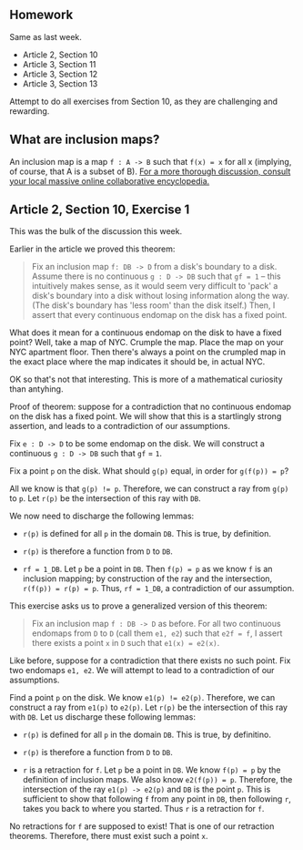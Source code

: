 ## Homework

Same as last week.

* Article 2, Section 10
* Article 3, Section 11
* Article 3, Section 12
* Article 3, Section 13

Attempt to do all exercises from Section 10, as they are challenging and rewarding.

## What are inclusion maps?

An inclusion map is a map `f : A -> B` such that `f(x) = x` for all x (implying, of course, that A is a subset of B). [For a more thorough discussion, consult your local massive online collaborative encyclopedia.](https://en.wikipedia.org/wiki/Inclusion_map)

## Article 2, Section 10, Exercise 1

This was the bulk of the discussion this week.

Earlier in the article we proved this theorem:

> Fix an inclusion map `f: DB -> D` from a disk's boundary to a disk. Assume there is no continuous `g : D -> DB` such that `gf = 1` – this intuitively makes sense, as it would seem very difficult to 'pack' a disk's boundary into a disk without losing information along the way. (The disk's boundary has 'less room' than the disk itself.) Then, I assert that every continuous endomap on the disk has a fixed point.

What does it mean for a continuous endomap on the disk to have a fixed point? Well, take a map of NYC. Crumple the map. Place the map on your NYC apartment floor. Then there's always a point on the crumpled map in the exact place where the map indicates it should be, in actual NYC.

OK so that's not that interesting. This is more of a mathematical curiosity than antyhing.

Proof of theorem: suppose for a contradiction that no continuous endomap on the disk has a fixed point. We will show that this is a startlingly strong assertion, and leads to a contradiction of our assumptions.

Fix `e : D -> D` to be some endomap on the disk. We will construct a continuous `g : D -> DB` such that `gf` = `1`.

Fix a point `p` on the disk. What should `g(p)` equal, in order for `g(f(p)) = p`?

All we know is that `g(p) != p`. Therefore, we can construct a ray from `g(p)` to `p`. Let `r(p)` be the intersection of this ray with `DB`.

We now need to discharge the following lemmas:

* `r(p)` is defined for all `p` in the domain `DB`. This is true, by definition.

* `r(p)` is therefore a function from `D` to `DB`.

* `rf = 1_DB`. Let `p` be a point in `DB`. Then `f(p) = p` as we know `f` is an inclusion mapping; by construction of the ray and the intersection, `r(f(p)) = r(p) = p`. Thus, `rf = 1_DB`, a contradiction of our assumption.

This exercise asks us to prove a generalized version of this theorem:

> Fix an inclusion map `f : DB -> D` as before. For all two continuous endomaps from `D` to `D` (call them `e1, e2`) such that `e2f = f`, I assert there exists a point `x` in `D` such that `e1(x) = e2(x)`.

Like before, suppose for a contradiction that there exists no such point. Fix two endomaps `e1, e2`. We will attempt to lead to a contradiction of our assumptions.

Find a point `p` on the disk. We know `e1(p) != e2(p)`. Therefore, we can construct a ray from `e1(p)` to `e2(p)`. Let `r(p)` be the intersection of this ray with `DB`. Let us discharge these following lemmas:

* `r(p)` is defined for all `p` in the domain `DB`. This is true, by definitino.

* `r(p)` is therefore a function from `D` to `DB`.

* `r` is a retraction for `f`. Let `p` be a point in `DB`. We know `f(p) = p` by the definition of inclusion maps. We also know `e2(f(p)) = p`. Therefore, the intersection of the ray `e1(p) -> e2(p)` and `DB` is the point `p`. This is sufficient to show that following `f` from any point in `DB`, then following `r`, takes you back to where you started. Thus `r` is a retraction for `f`.

No retractions for `f` are supposed to exist! That is one of our retraction theorems. Therefore, there must exist such a point `x`.
